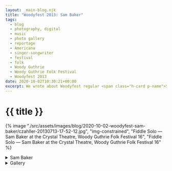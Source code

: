 ```yaml
---
layout: _main-blog.njk
title: "Woodyfest 2013: Sam Baker"
tags: 
  - blog
  - photography, digital
  - music
  - photo gallery
  - reportage
  - Americana
  - singer-songwriter
  - festival
  - folk
  - Woody Guthrie
  - Woody Guthrie Folk Festival
  - Woodyfest 2013
date: 2020-10-02T10:30:21+00:00
excerpt: We wrote about Woodyfest regular <span class="h-card p-name">Sam Baker</span> just over a year ago so we won&rsquo;t repeat ourselves here. Baker has played Woodyfest a total of a dozen times as of <time datetime="2019-07-13T19:45:00-5:00">2019</time>.
---
```

<!-- markdownlint-disable MD025 -->
# {{ title }}

<!-- markdownlint-enable MD025 --><mpb-dialog-img>

{% image "./src/assets/images/blog/2020-10-02-woodyfest-sam-baker/czahller-20130713-17-52-12.jpg", "img-constrained", "Fiddle Solo — Sam Baker at the Crystal Theatre, Woody Guthrie Folk Festival 16", "Fiddle Solo — Sam Baker at the Crystal Theatre, Woody Guthrie Folk Festival 16" %}</mpb-dialog-img>

<div class="widget__wrapper">
  <details name="tabs">
    <summary>Sam Baker</summary>
    <div>

## Sam Baker

<div class="drop-cap">

We wrote about Woodyfest regular <span class="h-card p-name">Sam Baker</span> <a href="/blog/woodyfest-2018-sam-baker/">just over a year ago</a> so we won&rsquo;t repeat ourselves here. Baker has played Woodyfest a total of a dozen times as of <time datetime="2019-07-13T19:45:00-5:00">2019</time>.
</div>

Baker played an afternoon set at the Crystal Theatre on festival Saturday. <span class="h-card p-name">Megan Palmer</span> accompanied Baker on violin. Also accompanying Baker are <span class="h-card p-name">Don Conoscenti</span> (electric guitar, lap steel) and <span class="h-card p-name">Erik Alvar</span> (contrabass). The late <span class="h-card p-name"><a href="/blog/audrey-auld-at-the-crystal-theatre-woody-guthrie-folk-festival/">Audrey Auld-Mezera</a></span> and the <span class="h-card p-organization">Burns Sisters</span> (<span class="h-card p-name p-given-name">Jeannie</span> and <span class="h-card p-name p-given-name">Marie</span>) joined Baker later in his set.
  </div></details>
  <details name="tabs">
    <summary>Gallery</summary><div>

## Gallery

<div class="drop-cap">

I took these photos during Baker's ninth appearance at the festival in <time datetime="2013-07-13T17:00:00-5:00">2013</time>. I was still getting the hang of exposing for stage lighting when I took them. I&rsquo;m not proud of these pictures&zwj;&hairsp;&zwj;&mdash;&zwj;&hairsp;&zwj;the blown highlights and out-of-focus main subjects are egregious&zwj;&hairsp;&zwj;&mdash;&zwj;&hairsp;&zwj;but they are a record of something ephemeral. In that spirit I offer them to you.
</div>

<mpb-dialog-gallery hint rel cols="8">
  
  ![Megan Palmer & Sam Baker — Sam Baker at the Crystal Theatre, Woody Guthrie Folk Festival 16](/assets/images/blog/2020-10-02-woodyfest-sam-baker/czahller-20130713-17-19-20.jpg)
  ![Sam Baker & Erik Alvar — Sam Baker at the Crystal Theatre, Woody Guthrie Folk Festival 16](/assets/images/blog/2020-10-02-woodyfest-sam-baker/czahller-20130713-17-19-49.jpg)
  ![Erik — Sam Baker at the Crystal Theatre, Woody Guthrie Folk Festival 16](/assets/images/blog/2020-10-02-woodyfest-sam-baker/czahller-20130713-17-20-00.jpg)
  ![Audrey Auld Joins In — Sam Baker at the Crystal Theatre, Woody Guthrie Folk Festival 16](/assets/images/blog/2020-10-02-woodyfest-sam-baker/czahller-20130713-17-24-19.jpg)
  ![Bill McCloud Watches from Stage Right — Sam Baker at the Crystal Theatre, Woody Guthrie Folk Festival 16](/assets/images/blog/2020-10-02-woodyfest-sam-baker/czahller-20130713-17-30-25.jpg)
  ![Sam Baker & Friends — Sam Baker at the Crystal Theatre, Woody Guthrie Folk Festival 16](/assets/images/blog/2020-10-02-woodyfest-sam-baker/czahller-20130713-17-38-38.jpg)
  ![Fiddle Solo — Sam Baker at the Crystal Theatre, Woody Guthrie Folk Festival 16](/assets/images/blog/2020-10-02-woodyfest-sam-baker/czahller-20130713-17-52-12.jpg)
  ![Audrey — Sam Baker at the Crystal Theatre, Woody Guthrie Folk Festival 16](/assets/images/blog/2020-10-02-woodyfest-sam-baker/czahller-20130713-17-54-09.jpg)
  ![Jeannie and Marie Burns Join In — Sam Baker at the Crystal Theatre, Woody Guthrie Folk Festival 16](/assets/images/blog/2020-10-02-woodyfest-sam-baker/czahller-20130713-17-56-28.jpg)
</mpb-dialog-gallery></div></details></div>
